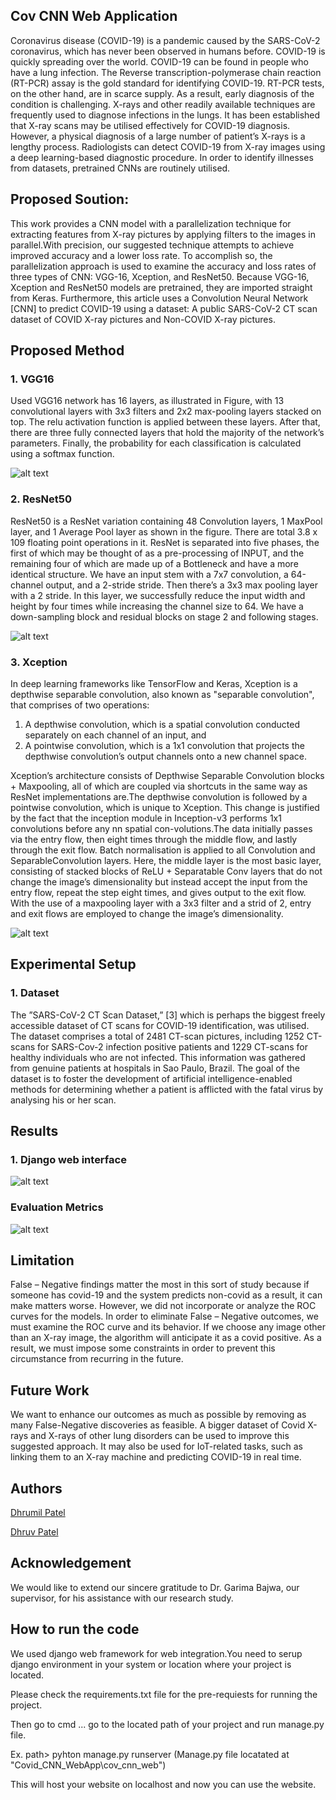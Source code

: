 ## Cov CNN Web Application

Coronavirus disease (COVID-19) is a pandemic caused by the SARS-CoV-2 coronavirus, which has never been observed in humans before. COVID-19 is quickly spreading over
the world. COVID-19 can be found in people who have a lung infection. The Reverse transcription-polymerase chain reaction
(RT-PCR) assay is the gold standard for identifying COVID-19. RT-PCR tests, on the other hand, are in scarce supply. As a result, early diagnosis of the condition is challenging. X-rays
and other readily available techniques are frequently used to diagnose infections in the lungs. It has been established that X-ray scans may be utilised effectively for COVID-19 diagnosis.
However, a physical diagnosis of a large number of patient’s X-rays is a lengthy process. Radiologists can detect COVID-19 from X-ray images using a deep learning-based diagnostic
procedure. In order to identify illnesses from datasets, pretrained CNNs are routinely utilised. 

## Proposed Soution:
This work provides a CNN model with a parallelization technique for extracting features from
X-ray pictures by applying filters to the images in parallel.With precision, our suggested technique attempts to achieve improved accuracy and a lower loss rate. To accomplish so, the
parallelization approach is used to examine the accuracy and loss rates of three types of CNN: VGG-16, Xception, and ResNet50. Because VGG-16, Xception and ResNet50 models are pretrained,
they are imported straight from Keras. Furthermore, this article uses a Convolution Neural Network [CNN] to predict COVID-19 using a dataset: A public SARS-CoV-2 CT scan dataset of
COVID X-ray pictures and Non-COVID X-ray pictures.


## Proposed Method

### 1. VGG16
Used VGG16 network has 16 layers, as illustrated in Figure, with 13 convolutional layers with 3x3 filters and 2x2 max-pooling layers stacked on top.
The relu activation function is applied between these layers. After that, there are three fully connected layers that hold the
majority of the network’s parameters. Finally, the probability for each classification is calculated using a softmax function.

![alt text](https://github.com/Dhrumil-1997/Covid19_Prediction/blob/main/vgg16.png)

### 2. ResNet50 
ResNet50 is a ResNet variation containing 48 Convolution layers, 1 MaxPool layer, and 1 Average Pool layer as shown
in the figure. There are total 3.8 x 109 floating point operations in it. ResNet is separated into five phases, the first
of which may be thought of as a pre-processing of INPUT, and the remaining four of which are made up of a Bottleneck
and have a more identical structure. We have an input stem with a 7x7 convolution, a 64-channel output, and a 2-stride
stride. Then there’s a 3x3 max pooling layer with a 2 stride. In this layer, we successfully reduce the input width and height
by four times while increasing the channel size to 64. We have a down-sampling block and residual blocks on stage 2 and following stages.

![alt text](https://github.com/Dhrumil-1997/Covid19_Prediction/blob/main/Resnet50.png)

### 3. Xception
In deep learning frameworks like TensorFlow and Keras, Xception is a depthwise separable convolution, also known as "separable convolution", that comprises of two operations:
1. A depthwise convolution, which is a spatial convolution conducted separately on each channel of an input, and
2. A pointwise convolution, which is a 1x1 convolution that projects the depthwise convolution’s output channels onto a new channel space.

Xception’s architecture consists of Depthwise Separable Convolution blocks + Maxpooling, all of which are coupled via shortcuts in the same way as ResNet implementations
are.The depthwise convolution is followed by a pointwise convolution, which is unique to Xception. This change is
justified by the fact that the inception module in Inception-v3 performs 1x1 convolutions before any nn spatial con-volutions.The data initially passes via the entry flow, then
eight times through the middle flow, and lastly through the exit flow. Batch normalisation is applied to all Convolution and SeparableConvolution layers. Here, the middle layer is the most basic layer, consisting 
of stacked blocks of ReLU + Separatable Conv layers that do not change the image’s dimensionality but instead accept the input from the entry flow, repeat the step eight times, and gives 
output to the exit flow. With the use of a maxpooling layer with a 3x3 filter and a strid of 2, entry and exit flows are employed to change the image’s dimensionality.


![alt text](https://github.com/Dhrumil-1997/Covid19_Prediction/blob/main/Xception.png)

## Experimental Setup

### 1. Dataset 
The ”SARS-CoV-2 CT Scan Dataset,” [3] which is perhaps the biggest freely accessible dataset of CT scans for
COVID-19 identification, was utilised. The dataset comprises a total of 2481 CT-scan pictures, including 1252 CT-scans
for SARS-Cov-2 infection positive patients and 1229 CT-scans for healthy individuals who are not infected. This
information was gathered from genuine patients at hospitals in Sao Paulo, Brazil. The goal of the dataset is to foster
the development of artificial intelligence-enabled methods for determining whether a patient is afflicted with the fatal virus
by analysing his or her scan.

## Results 
### 1. Django web interface

![alt text](https://github.com/Dhrumil-1997/Covid19_Prediction/blob/main/web.png)

### Evaluation Metrics

![alt text](https://github.com/Dhrumil-1997/Covid19_Prediction/blob/main/evaluation.png)

## Limitation
False – Negative findings matter the most in this sort of
study because if someone has covid-19 and the system predicts
non-covid as a result, it can make matters worse. However,
we did not incorporate or analyze the ROC curves for the
models. In order to eliminate False – Negative outcomes, we
must examine the ROC curve and its behavior.
If we choose any image other than an X-ray image, the
algorithm will anticipate it as a covid positive. As a result,
we must impose some constraints in order to prevent this
circumstance from recurring in the future.

## Future Work
We want to enhance our outcomes as much as possible
by removing as many False-Negative discoveries as feasible.
A bigger dataset of Covid X-rays and X-rays of other lung
disorders can be used to improve this suggested approach. It
may also be used for IoT-related tasks, such as linking them
to an X-ray machine and predicting COVID-19 in real time.


## Authors
[Dhrumil Patel](https://github.com/Dhrumil-1997/)

[Dhruv Patel](https://github.com/dhruv2610/)


## Acknowledgement
We would like to extend our sincere gratitude to Dr. Garima Bajwa, our supervisor, for his assistance with our research study.

## How to run the code

We used django web framework for web integration.You need to serup django environment in your system or location where your project is located.

Please check the requirements.txt file for the pre-requiests for running the project.

Then go to cmd ... go to the located path of your project and run manage.py file.

Ex. path> pyhton manage.py runserver (Manage.py file locatated at "Covid_CNN_WebApp\cov_cnn_web")

This will host your website on localhost and now you can use the website.

